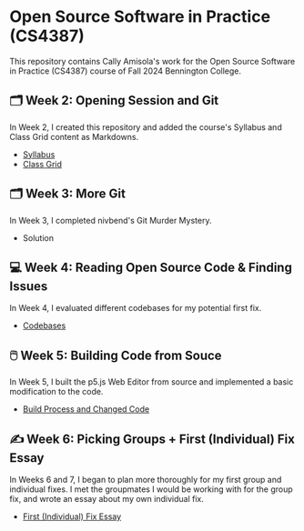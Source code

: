 # Open Source Software in Practice (CS4387)
This repository contains Cally Amisola's work for the Open Source Software in Practice (CS4387) course of Fall 2024 Bennington College.

## :card_index_dividers: Week 2: Opening Session and Git
In Week 2, I created this repository and added the course's Syllabus and Class Grid content as Markdowns.
- [Syllabus](https://github.com/bennColl-cs4387/camisola/blob/0fb8dae6f12d157d737ed2ea8af1cc29c957f4c6/Week%202/SYLLABUS.md)  
- [Class Grid](https://github.com/bennColl-cs4387/camisola/blob/0fb8dae6f12d157d737ed2ea8af1cc29c957f4c6/Week%202/CLASS_GRID.md)

## :card_index_dividers: Week 3: More Git
In Week 3, I completed nivbend's Git Murder Mystery.
- Solution

## :computer: Week 4: Reading Open Source Code & Finding Issues
In Week 4, I evaluated different codebases for my potential first fix.
- [Codebases](https://github.com/bennColl-cs4387/camisola/blob/0fb8dae6f12d157d737ed2ea8af1cc29c957f4c6/Week%204/CODEBASES.md)

## :computer_mouse: Week 5: Building Code from Souce
In Week 5, I built the p5.js Web Editor from source and implemented a basic modification to the code.
- [Build Process and Changed Code](https://github.com/bennColl-cs4387/camisola/blob/9ff55ea802150ad8c29743e8d71764b26762f847/Week%205/BUILD.md)

## ✍ Week 6: Picking Groups + First (Individual) Fix Essay
In Weeks 6 and 7, I began to plan more thoroughly for my first group and individual fixes. I met the groupmates I would be working with for the group fix, and wrote an essay about my own individual fix.
- [First (Individual) Fix Essay](https://github.com/bennColl-cs4387/camisola/blob/a11a30aeb40159650c676a101b41f974d88ea8c2/Week%206/ESSAY_FIRSTISSUE.md)
